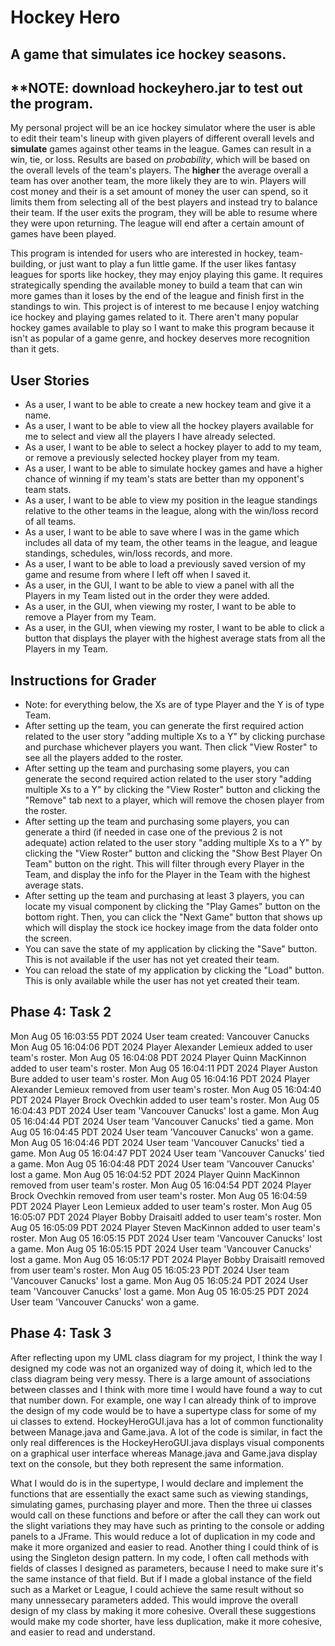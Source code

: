 # Hockey Hero

## A game that simulates ice hockey seasons.

## **NOTE: download hockeyhero.jar to test out the program.

My personal project will be an ice hockey simulator where the user is able to edit their team's lineup with given players of different overall levels and **simulate** games against other teams in the league. Games can result in a win, tie, or loss. Results are based on *probability*, which will be based on the overall levels of the team's players. The **higher** the average overall a team has over another team, the more likely they are to win. Players will cost money and their is a set amount of money the user can spend, so it limits them from selecting all of the best players and instead try to balance their team. If the user exits the program, they will be able to resume where they were upon returning. The league will end after a certain amount of games have been played.

This program is intended for users who are interested in hockey, team-building, or just want to play a fun little game. If the user likes fantasy leagues for sports like hockey, they may enjoy playing this game. It requires strategically spending the available money to build a team that can win more games than it loses by the end of the league and finish first in the standings to win. This project is of interest to me because I enjoy watching ice hockey and playing games related to it. There aren't many popular hockey games available to play so I want to make this program because it isn't as popular of a game genre, and hockey deserves more recognition than it gets.

## User Stories

- As a user, I want to be able to create a new hockey team and give it a name.
- As a user, I want to be able to view all the hockey players available for me to select and view all the players I have already selected.
- As a user, I want to be able to select a hockey player to add to my team, or remove a previously selected hockey player from my team.
- As a user, I want to be able to simulate hockey games and have a higher chance of winning if my team's stats are better than my opponent's team stats.
- As a user, I want to be able to view my position in the league standings relative to the other teams in the league, along with the win/loss record of all teams.
- As a user, I want to be able to save where I was in the game which includes all data of my team, the other teams in the league, and league standings, schedules, win/loss records, and more.
- As a user, I want to be able to load a previously saved version of my game and resume from where I left off when I saved it.
- As a user, in the GUI, I want to be able to view a panel with all the Players in my Team listed out in the order they were added.
- As a user, in the GUI, when viewing my roster, I want to be able to remove a Player from my Team.
- As a user, in the GUI, when viewing my roster, I want to be able to click a button that displays the player with the highest average stats from all the Players in my Team.

## Instructions for Grader

- Note: for everything below, the Xs are of type Player and the Y is of type Team. 
- After setting up the team, you can generate the first required action related to the user story "adding multiple Xs to a Y" by clicking purchase and purchase whichever players you want. Then click "View Roster" to see all the players added to the roster.
- After setting up the team and purchasing some players, you can generate the second required action related to the user story "adding multiple Xs to a Y" by clicking the "View Roster" button and clicking the "Remove" tab next to a player, which will remove the chosen player from the roster.
- After setting up the team and purchasing some players, you can generate a third (if needed in case one of the previous 2 is not adequate) action related to the user story "adding multiple Xs to a Y" by clicking the "View Roster" button and clicking the "Show Best Player On Team" button on the right. This will filter through every Player in the Team, and display the info for the Player in the Team with the highest average stats.
- After setting up the team and purchasing at least 3 players, you can locate my visual component by clicking the "Play Games" button on the bottom right. Then, you can click the "Next Game" button that shows up which will display the stock ice hockey image from the data folder onto the screen.
- You can save the state of my application by clicking the "Save" button. This is not available if the user has not yet created their team.
- You can reload the state of my application by clicking the "Load" button. This is only available while the user has not yet created their team.

## Phase 4: Task 2

Mon Aug 05 16:03:55 PDT 2024
User team created: Vancouver Canucks
Mon Aug 05 16:04:06 PDT 2024
Player Alexander Lemieux added to user team's roster.
Mon Aug 05 16:04:08 PDT 2024
Player Quinn MacKinnon added to user team's roster.
Mon Aug 05 16:04:11 PDT 2024
Player Auston Bure added to user team's roster.
Mon Aug 05 16:04:16 PDT 2024
Player Alexander Lemieux removed from user team's roster.
Mon Aug 05 16:04:40 PDT 2024
Player Brock Ovechkin added to user team's roster.
Mon Aug 05 16:04:43 PDT 2024
User team 'Vancouver Canucks' lost a game.
Mon Aug 05 16:04:44 PDT 2024
User team 'Vancouver Canucks' tied a game.
Mon Aug 05 16:04:45 PDT 2024
User team 'Vancouver Canucks' won a game.
Mon Aug 05 16:04:46 PDT 2024
User team 'Vancouver Canucks' tied a game.
Mon Aug 05 16:04:47 PDT 2024
User team 'Vancouver Canucks' tied a game.
Mon Aug 05 16:04:48 PDT 2024
User team 'Vancouver Canucks' lost a game.
Mon Aug 05 16:04:52 PDT 2024
Player Quinn MacKinnon removed from user team's roster.
Mon Aug 05 16:04:54 PDT 2024
Player Brock Ovechkin removed from user team's roster.
Mon Aug 05 16:04:59 PDT 2024
Player Leon Lemieux added to user team's roster.
Mon Aug 05 16:05:07 PDT 2024
Player Bobby Draisaitl added to user team's roster.
Mon Aug 05 16:05:09 PDT 2024
Player Steven MacKinnon added to user team's roster.
Mon Aug 05 16:05:15 PDT 2024
User team 'Vancouver Canucks' lost a game.
Mon Aug 05 16:05:15 PDT 2024
User team 'Vancouver Canucks' lost a game.
Mon Aug 05 16:05:17 PDT 2024
Player Bobby Draisaitl removed from user team's roster.
Mon Aug 05 16:05:23 PDT 2024
User team 'Vancouver Canucks' lost a game.
Mon Aug 05 16:05:24 PDT 2024
User team 'Vancouver Canucks' lost a game.
Mon Aug 05 16:05:25 PDT 2024
User team 'Vancouver Canucks' won a game.

## Phase 4: Task 3

After reflecting upon my UML class diagram for my project, I think the way I designed my code was not an organized way of doing it, which led to the class diagram being very messy. There is a large amount of associations between classes and I think with more time I would have found a way to cut that number down. For example, one way I can already think of to improve the design of my code would be to have a supertype class for some of my ui classes to extend. HockeyHeroGUI.java has a lot of common functionality between Manage.java and Game.java. A lot of the code is similar, in fact the only real differences is the HockeyHeroGUI.java displays visual components on a graphical user interface whereas Manage.java and Game.java display text on the console, but they both represent the same information. 


What I would do is in the supertype, I would declare and implement the functions that are essentially the exact same such as viewing standings, simulating games, purchasing player and more. Then the three ui classes would call on these functions and before or after the call they can work out the slight variations they may have such as printing to the console or adding panels to a JFrame. This would reduce a lot of duplication in my code and make it more organized and easier to read. Another thing I could think of is using the Singleton design pattern. In my code, I often call methods with fields of classes I designed as parameters, because I need to make sure it's the same instance of that field. But if I made a global instance of the field such as a Market or League, I could achieve the same result without so many unnessecary parameters added. This would improve the overall design of my class by making it more cohesive. Overall these suggestions would make my code shorter, have less duplication, make it more cohesive, and easier to read and understand.
